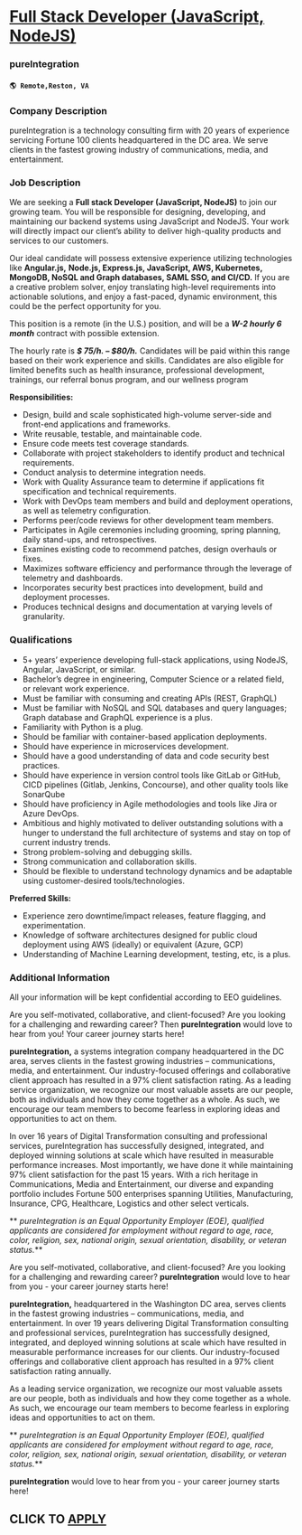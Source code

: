# [Full Stack Developer (JavaScript, NodeJS)](https://www.remotewlb.com/apply/full-stack-developer-javascript-nodejs)  
### pureIntegration  
#### `🌎 Remote,Reston, VA`  

### **Company Description**

pureIntegration is a technology consulting firm with 20 years of experience servicing Fortune 100 clients headquartered in the DC area. We serve clients in the fastest growing industry of communications, media, and entertainment.

### **Job Description**

We are seeking a **Full stack Developer (JavaScript, NodeJS)** to join our growing team. You will be responsible for designing, developing, and maintaining our backend systems using JavaScript and NodeJS. Your work will directly impact our client’s ability to deliver high-quality products and services to our customers.

Our ideal candidate will possess extensive experience utilizing technologies like **Angular.js,** **Node.js, Express.js, JavaScript, AWS, Kubernetes, MongoDB, NoSQL and Graph databases, SAML SSO, and CI/CD.** If you are a creative problem solver, enjoy translating high-level requirements into actionable solutions, and enjoy a fast-paced, dynamic environment, this could be the perfect opportunity for you.

This position is a remote (in the U.S.) position, and will be a **_W-2 hourly 6 month_** contract with possible extension.

The hourly rate is **_$ 75/h. – $80/h._** Candidates will be paid within this range based on their work experience and skills. Candidates are also eligible for limited benefits such as health insurance, professional development, trainings, our referral bonus program, and our wellness program

 **Responsibilities:**

  * Design, build and scale sophisticated high-volume server-side and front-end applications and frameworks.
  * Write reusable, testable, and maintainable code.
  * Ensure code meets test coverage standards.
  * Collaborate with project stakeholders to identify product and technical requirements.
  * Conduct analysis to determine integration needs.
  * Work with Quality Assurance team to determine if applications fit specification and technical requirements.
  * Work with DevOps team members and build and deployment operations, as well as telemetry configuration.
  * Performs peer/code reviews for other development team members.
  * Participates in Agile ceremonies including grooming, spring planning, daily stand-ups, and retrospectives.
  * Examines existing code to recommend patches, design overhauls or fixes.
  * Maximizes software efficiency and performance through the leverage of telemetry and dashboards.
  * Incorporates security best practices into development, build and deployment processes.
  * Produces technical designs and documentation at varying levels of granularity.

###  **Qualifications**

  * 5+ years’ experience developing full-stack applications, using NodeJS, Angular, JavaScript, or similar.
  * Bachelor’s degree in engineering, Computer Science or a related field, or relevant work experience.
  * Must be familiar with consuming and creating APIs (REST, GraphQL)
  * Must be familiar with NoSQL and SQL databases and query languages; Graph database and GraphQL experience is a plus.
  * Familiarity with Python is a plug.
  * Should be familiar with container-based application deployments.
  * Should have experience in microservices development.
  * Should have a good understanding of data and code security best practices.
  * Should have experience in version control tools like GitLab or GitHub, CICD pipelines (Gitlab, Jenkins, Concourse), and other quality tools like SonarQube
  * Should have proficiency in Agile methodologies and tools like Jira or Azure DevOps.
  * Ambitious and highly motivated to deliver outstanding solutions with a hunger to understand the full architecture of systems and stay on top of current industry trends.
  * Strong problem-solving and debugging skills.
  * Strong communication and collaboration skills.
  * Should be flexible to understand technology dynamics and be adaptable using customer-desired tools/technologies.

 **Preferred Skills:**

  * Experience zero downtime/impact releases, feature flagging, and experimentation.
  * Knowledge of software architectures designed for public cloud deployment using AWS (ideally) or equivalent (Azure, GCP)
  * Understanding of Machine Learning development, testing, etc, is a plus.

###  **Additional Information**

All your information will be kept confidential according to EEO guidelines.

Are you self-motivated, collaborative, and client-focused? Are you looking for a challenging and rewarding career? Then **pureIntegration** would love to hear from you! Your career journey starts here!

**pureIntegration,** a systems integration company headquartered in the DC area, serves clients in the fastest growing industries – communications, media, and entertainment. Our industry-focused offerings and collaborative client approach has resulted in a 97% client satisfaction rating. As a leading service organization, we recognize our most valuable assets are our people, both as individuals and how they come together as a whole. As such, we encourage our team members to become fearless in exploring ideas and opportunities to act on them.

In over 16 years of Digital Transformation consulting and professional services, pureIntegration has successfully designed, integrated, and deployed winning solutions at scale which have resulted in measurable performance increases. Most importantly, we have done it while maintaining 97% client satisfaction for the past 15 years. With a rich heritage in Communications, Media and Entertainment, our diverse and expanding portfolio includes Fortune 500 enterprises spanning Utilities, Manufacturing, Insurance, CPG, Healthcare, Logistics and other select verticals.

 ** _pureIntegration is an Equal Opportunity Employer (EOE), qualified applicants are considered for employment without regard to age, race, color, religion, sex, national origin, sexual orientation, disability, or veteran status._**

Are you self-motivated, collaborative, and client-focused? Are you looking for a challenging and rewarding career? **pureIntegration** would love to hear from you - your career journey starts here!

**pureIntegration,** headquartered in the Washington DC area, serves clients in the fastest growing industries – communications, media, and entertainment. In over 19 years delivering Digital Transformation consulting and professional services, pureIntegration has successfully designed, integrated, and deployed winning solutions at scale which have resulted in measurable performance increases for our clients. Our industry-focused offerings and collaborative client approach has resulted in a 97% client satisfaction rating annually.

As a leading service organization, we recognize our most valuable assets are our people, both as individuals and how they come together as a whole. As such, we encourage our team members to become fearless in exploring ideas and opportunities to act on them.

 ** _pureIntegration is an Equal Opportunity Employer (EOE), qualified applicants are considered for employment without regard to age, race, color, religion, sex, national origin, sexual orientation, disability, or veteran status._**

 **pureIntegration** would love to hear from you - your career journey starts here!

  
## CLICK TO [APPLY](https://www.remotewlb.com/apply/full-stack-developer-javascript-nodejs)

